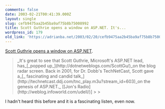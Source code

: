 ```yaml
---
comments: false
date: 2003-02-21T00:41:39.000Z
layout: single
slug: cefb9475aa2b45ba9af75b8b75008992
title: Scott Guthrie opens a window on ASP.NET. It's...
wordpress_id: 179
old_link: 'https://adrianba.net/2003/02/20/cefb9475aa2b45ba9af75b8b75008992/'
---
```

[Scott
Guthrie opens a window on ASP.NET](http://weblog.infoworld.com/udell/2003/02/20.html#a610).

<blockquote>_It's great to see that Scott Guthrie, Microsoft's ASP.NET
lead, has_[_popped up_](http://dotnetweblogs.com/ScottGu/)_on the blog radar screen. Back in 2001, for Dr. Dobb's
TechNetCast, Scott gave a_[_
fascinating and candid talk_](http://technetcast.ddj.com/tnc_play.m3u?stream_id=603)_on the genesis of
ASP.NET._ [[Jon's
Radio](http://weblog.infoworld.com/udell/)]
> 
> </blockquote>

I hadn't heard this before and it is a fascinating listen, even
now.
